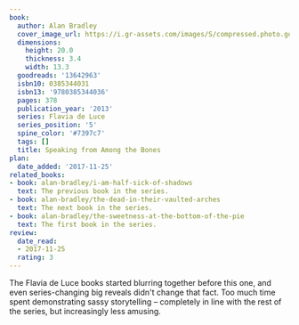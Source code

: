 ```yaml
---
book:
  author: Alan Bradley
  cover_image_url: https://i.gr-assets.com/images/S/compressed.photo.goodreads.com/books/1344371922l/13642963._SX98_.jpg
  dimensions:
    height: 20.0
    thickness: 3.4
    width: 13.3
  goodreads: '13642963'
  isbn10: 0385344031
  isbn13: '9780385344036'
  pages: 378
  publication_year: '2013'
  series: Flavia de Luce
  series_position: '5'
  spine_color: '#7397c7'
  tags: []
  title: Speaking from Among the Bones
plan:
  date_added: '2017-11-25'
related_books:
- book: alan-bradley/i-am-half-sick-of-shadows
  text: The previous book in the series.
- book: alan-bradley/the-dead-in-their-vaulted-arches
  text: The next book in the series.
- book: alan-bradley/the-sweetness-at-the-bottom-of-the-pie
  text: The first book in the series.
review:
  date_read:
  - 2017-11-25
  rating: 3
---
```


The Flavia de Luce books started blurring together before this one, and even series-changing big reveals didn't
change that fact. Too much time spent demonstrating sassy storytelling – completely in line with the rest of the series,
but increasingly less amusing.
